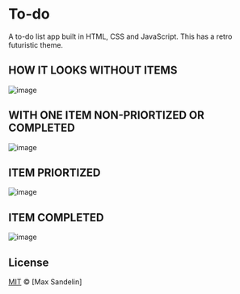 # To-do
A to-do list app built in HTML, CSS and JavaScript.
This has a retro futuristic theme.

## HOW IT LOOKS WITHOUT ITEMS
![image](https://user-images.githubusercontent.com/42550438/52968556-d5eade00-336a-11e9-9cba-2c8bff65a83c.png)

## WITH ONE ITEM NON-PRIORTIZED OR COMPLETED
![image](https://user-images.githubusercontent.com/42550438/52968623-07fc4000-336b-11e9-98db-ce010968e946.png)

## ITEM PRIORTIZED
![image](https://user-images.githubusercontent.com/42550438/52968667-28c49580-336b-11e9-8def-0dd94ddb0f0b.png)

## ITEM COMPLETED
![image](https://user-images.githubusercontent.com/42550438/52968689-3712b180-336b-11e9-8656-082e004677df.png)

## License
[MIT](LICENSE.md) © [Max Sandelin]
